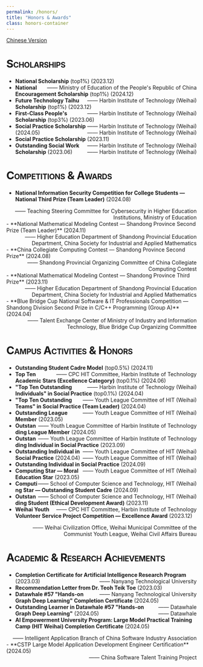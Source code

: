 ```yaml
---
permalink: /honors/
title: "Honors & Awards"
class: honors-container
---
```


[Chinese Version](/zjs.github.io/honors_zh/)  

<style>
:root {
  /* 衬线字体配置 */
  --font-serif: "Times New Roman", Times, serif;
  --font-scale: 1.2; /* 衬线字体放大系数 */
  
  /* 字号系统 */
  --text-base: calc(1rem * var(--font-scale));  /* 19.2px */
  --text-xs: calc(0.75rem * var(--font-scale)); /* 14.4px */
  --text-sm: calc(0.875rem * var(--font-scale));/* 16.8px */
  --text-lg: calc(1.25rem * var(--font-scale)); /* 24px */
  --text-xl: calc(1.5rem * var(--font-scale));  /* 28.8px */
  
  /* 衬线字体专用行高 */
  --leading-tight: 1.3;
  --leading-normal: 1.45;
  --leading-loose: 1.6;
}

.honors-container {
  font-family: var(--font-serif);
  font-feature-settings: "kern" 1, "liga" 1, "onum" 1;
  text-rendering: optimizeLegibility;
}

/* 标题优化 */
h2 {
  font-size: var(--text-xl);
  letter-spacing: -0.02em;
  font-variant: small-caps;
  margin: 2.25rem 0 1.25rem;
}

/* 奖项条目增强 */
.award-item {
  font-size: var(--text-base);
  line-height: var(--leading-normal);
  margin: 1.1rem 0;
  padding-left: 1.8rem;
  text-indent: -1.8rem;
}

.award-item::before {
  content: "•";
  font-size: 1.3em;
  vertical-align: baseline;
  margin-right: 0.6rem;
}

/* 机构信息排版 */
.issuer {
  font-size: var(--text-sm);
  font-style: italic;
  float: right;
  margin-right: -1.2rem;
  max-width: 45%;
}

/* 响应式优化 */
@media (max-width: 768px) {
  :root {
    --font-scale: 1.15;
  }
  
  .issuer {
    float: none;
    margin: 0.4rem 0 0 2rem;
    max-width: 100%;
    font-style: normal;
  }
  
  .award-item {
    padding-left: 2rem;
    text-indent: -2rem;
  }
}

/* 打印优化 */
@media print {
  :root {
    --font-scale: 1;
  }
  
  .honors-container {
    font-family: "Times New Roman", serif;
    max-width: 100%;
  }
  
  .issuer {
    float: right !important;
  }
}
</style>

## Scholarships
- **National Scholarship** (top1%) (2023.12)<span style="float:right;">—— Ministry of Education of the People's Republic of China</span>  
- **National Encouragement Scholarship** (top1%) (2024.12)<span style="float:right;">—— Harbin Institute of Technology (Weihai)</span>  
- **Future Technology Taihu Scholarship** (top1%) (2023.12)<span style="float:right;">—— Harbin Institute of Technology (Weihai)</span>  
- **First-Class People's Scholarship** (top3%) (2023.06)<span style="float:right;">—— Harbin Institute of Technology (Weihai)</span>  
- **Social Practice Scholarship** (2024.05)<span style="float:right;">—— Harbin Institute of Technology (Weihai)</span>  
- **Social Practice Scholarship** (2023.11)<span style="float:right;">—— Harbin Institute of Technology (Weihai)</span>  
- **Outstanding Social Work Scholarship** (2023.06)<span style="float:right;">—— Harbin Institute of Technology (Weihai)</span>  

## Competitions & Awards  
- **National Information Security Competition for College Students — National Third Prize (Team Leader)** (2024.08)  
<div style="text-align:right;">—— Teaching Steering Committee for Cybersecurity in Higher Education Institutions, Ministry of Education</div>  
- **National Mathematical Modeling Contest — Shandong Province Second Prize (Team Leader)** (2024.11)  
<div style="text-align:right;">—— Higher Education Department of Shandong Provincial Education Department, China Society for Industrial and Applied Mathematics</div>  
- **China Collegiate Computing Contest — Shandong Province Second Prize** (2024.08)  
<div style="text-align:right;">—— Shandong Provincial Organizing Committee of China Collegiate Computing Contest</div>  
- **National Mathematical Modeling Contest — Shandong Province Third Prize** (2023.11)  
<div style="text-align:right;">—— Higher Education Department of Shandong Provincial Education Department, China Society for Industrial and Applied Mathematics</div>  
- **Blue Bridge Cup National Software & IT Professionals Competition — Shandong Division Second Prize in C/C++ Programming (Group A)** (2024.04)  
<div style="text-align:right;">—— Talent Exchange Center of Ministry of Industry and Information Technology, Blue Bridge Cup Organizing Committee</div>  

## Campus Activities & Honors  
- **Outstanding Student Cadre Model** (top0.5%) (2024.11)<span style="float:right;">—— CPC HIT Committee, Harbin Institute of Technology</span>  
- **Top Ten Academic Stars (Excellence Category)** (top0.1%) (2024.06)<span style="float:right;">—— Harbin Institute of Technology (Weihai)</span>  
- **"Top Ten Outstanding Individuals" in Social Practice** (top0.1%) (2024.04)<span style="float:right;">—— Youth League Committee of HIT (Weihai)</span>  
- **"Top Ten Outstanding Teams" in Social Practice (Team Leader)** (2024.04)<span style="float:right;">—— Youth League Committee of HIT (Weihai)</span>  
- **Outstanding League Member** (2023.05)<span style="float:right;">—— Youth League Committee of Harbin Institute of Technology</span>  
- **Outstanding League Member** (2024.05)<span style="float:right;">—— Youth League Committee of Harbin Institute of Technology</span>  
- **Outstanding Individual in Social Practice** (2023.09)<span style="float:right;">—— Youth League Committee of HIT (Weihai)</span>  
- **Outstanding Individual in Social Practice** (2024.04)<span style="float:right;">—— Youth League Committee of HIT (Weihai)</span>  
- **Outstanding Individual in Social Practice** (2024.09)<span style="float:right;">—— Youth League Committee of HIT (Weihai)</span>  
- **Computing Star — Moral Education Star** (2023.05)<span style="float:right;">—— School of Computer Science and Technology, HIT (Weihai)</span>  
- **Computing Star — Outstanding Student Cadre** (2024.09)<span style="float:right;">—— School of Computer Science and Technology, HIT (Weihai)</span>  
- **Outstanding Student (Ethical Development Award)** (2023.11)<span style="float:right;">—— CPC HIT Committee, Harbin Institute of Technology</span>  
- **Weihai Youth Volunteer Service Project Competition — Excellence Award** (2023.12)  
<div style="text-align:right;">—— Weihai Civilization Office, Weihai Municipal Committee of the Communist Youth League, Weihai Civil Affairs Bureau</div>  

## Academic & Research Achievements  
- **Completion Certificate for Artificial Intelligence Research Program** (2023.03)<span style="float:right;">—— Nanyang Technological University</span>  
- **Recommendation Letter from Dr. Teoh Teik Toe** (2023.03)<span style="float:right;">—— Nanyang Technological University</span>  
- **Datawhale #57 "Hands-on Graph Deep Learning" Completion Certificate** (2024.05)<span style="float:right;">—— Datawhale</span>  
- **Outstanding Learner in Datawhale #57 "Hands-on Graph Deep Learning"** (2024.05)<span style="float:right;">—— Datawhale</span>  
- **AI Empowerment University Program: Large Model Practical Training Camp (HIT Weihai) Completion Certificate** (2024.05)  
<div style="text-align:right;">—— Intelligent Application Branch of China Software Industry Association</div>  
- **CSTP Large Model Application Development Engineer Certification** (2024.05)  
<div style="text-align:right;">—— China Software Talent Training Project</div>  
